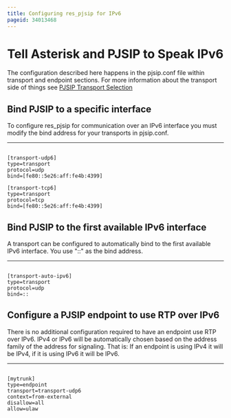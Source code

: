 ```yaml
---
title: Configuring res_pjsip for IPv6
pageid: 34013468
---
```


Tell Asterisk and PJSIP to Speak IPv6
=====================================

The configuration described here happens in the pjsip.conf file within transport and endpoint sections. For more information about the transport side of things see [PJSIP Transport Selection](/Configuration/Channel-Drivers/SIP/Configuring-res_pjsip/PJSIP-Transport-Selection)

Bind PJSIP to a specific interface
----------------------------------

To configure res_pjsip for communication over an IPv6 interface you must modify the bind address for your transports in pjsip.conf.




---

  
  


```

[transport-udp6]
type=transport
protocol=udp
bind=[fe80::5e26:aff:fe4b:4399]
 
[transport-tcp6]
type=transport
protocol=tcp
bind=[fe80::5e26:aff:fe4b:4399]

```


Bind PJSIP to the first available IPv6 interface
------------------------------------------------

A transport can be configured to automatically bind to the first available IPv6 interface. You use "::" as the bind address.




---

  
  


```

[transport-auto-ipv6]
type=transport
protocol=udp
bind=::

```


Configure a PJSIP endpoint to use RTP over IPv6
-----------------------------------------------

There is no additional configuration required to have an endpoint use RTP over IPv6. IPv4 or IPv6 will be automatically chosen based on the address family of the address for signaling. That is: If an endpoint is using IPv4 it will be IPv4, if it is using IPv6 it will be IPv6.




---

  
  


```

[mytrunk]
type=endpoint
transport=transport-udp6
context=from-external
disallow=all
allow=ulaw

```


 

 

